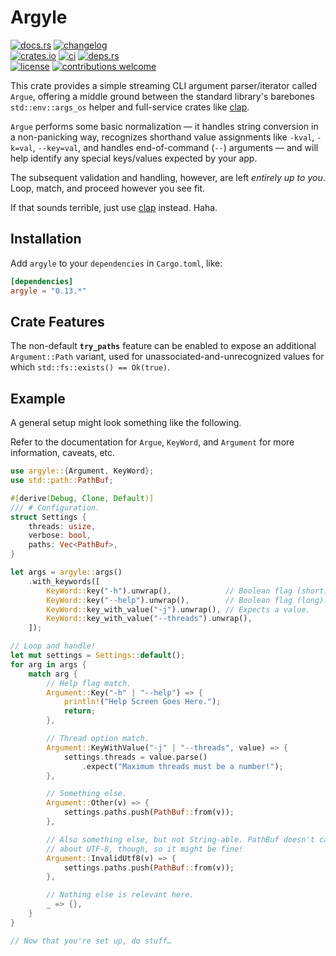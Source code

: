 # Argyle

[![docs.rs](https://img.shields.io/docsrs/argyle.svg?style=flat-square&label=docs.rs)](https://docs.rs/argyle/)
[![changelog](https://img.shields.io/crates/v/argyle.svg?style=flat-square&label=changelog&color=9b59b6)](https://github.com/Blobfolio/argyle/blob/master/CHANGELOG.md)<br>
[![crates.io](https://img.shields.io/crates/v/argyle.svg?style=flat-square&label=crates.io)](https://crates.io/crates/argyle)
[![ci](https://img.shields.io/github/actions/workflow/status/Blobfolio/argyle/ci.yaml?style=flat-square&label=ci)](https://github.com/Blobfolio/argyle/actions)
[![deps.rs](https://deps.rs/crate/argyle/latest/status.svg?style=flat-square&label=deps.rs)](https://deps.rs/crate/argyle/)<br>
[![license](https://img.shields.io/badge/license-wtfpl-ff1493?style=flat-square)](https://en.wikipedia.org/wiki/WTFPL)
[![contributions welcome](https://img.shields.io/badge/PRs-welcome-brightgreen.svg?style=flat-square&label=contributions)](https://github.com/Blobfolio/argyle/issues)

This crate provides a simple streaming CLI argument parser/iterator called `Argue`, offering a middle ground between the standard library's barebones `std::env::args_os` helper and full-service crates like [clap](https://crates.io/crates/clap).

`Argue` performs some basic normalization — it handles string conversion in a non-panicking way, recognizes shorthand value assignments like `-kval`, `-k=val`, `--key=val`, and handles end-of-command (`--`) arguments — and will help identify any special keys/values expected by your app.

The subsequent validation and handling, however, are left _entirely up to you_. Loop, match, and proceed however you see fit.

If that sounds terrible, just use [clap](https://crates.io/crates/clap) instead. Haha.



## Installation

Add `argyle` to your `dependencies` in `Cargo.toml`, like:

```toml
[dependencies]
argyle = "0.13.*"
```



## Crate Features

The non-default **`try_paths`** feature can be enabled to expose an additional `Argument::Path` variant, used for unassociated-and-unrecognized values for which `std::fs::exists() == Ok(true)`.



## Example

A general setup might look something like the following.

Refer to the documentation for `Argue`, `KeyWord`, and `Argument` for more information, caveats, etc.

```rust
use argyle::{Argument, KeyWord};
use std::path::PathBuf;

#[derive(Debug, Clone, Default)]
/// # Configuration.
struct Settings {
    threads: usize,
    verbose: bool,
    paths: Vec<PathBuf>,
}

let args = argyle::args()
    .with_keywords([
        KeyWord::key("-h").unwrap(),            // Boolean flag (short).
        KeyWord::key("--help").unwrap(),        // Boolean flag (long).
        KeyWord::key_with_value("-j").unwrap(), // Expects a value.
        KeyWord::key_with_value("--threads").unwrap(),
    ]);

// Loop and handle!
let mut settings = Settings::default();
for arg in args {
    match arg {
        // Help flag match.
        Argument::Key("-h" | "--help") => {
            println!("Help Screen Goes Here.");
            return;
        },

        // Thread option match.
        Argument::KeyWithValue("-j" | "--threads", value) => {
            settings.threads = value.parse()
                .expect("Maximum threads must be a number!");
        },

        // Something else.
        Argument::Other(v) => {
            settings.paths.push(PathBuf::from(v));
        },

        // Also something else, but not String-able. PathBuf doesn't care
        // about UTF-8, though, so it might be fine!
        Argument::InvalidUtf8(v) => {
            settings.paths.push(PathBuf::from(v));
        },

        // Nothing else is relevant here.
        _ => {},
    }
}

// Now that you're set up, do stuff…
```
